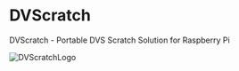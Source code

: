 # DVScratch
DVScratch - Portable DVS Scratch Solution for Raspberry Pi

![DVScratchLogo](https://raw.githubusercontent.com/thecosmicboy/DVScratch/main/docs/assets/DVScratch.png)
